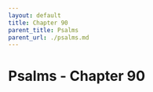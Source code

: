 ```yaml
---
layout: default
title: Chapter 90
parent_title: Psalms
parent_url: ./psalms.md
---
```


# Psalms - Chapter 90
